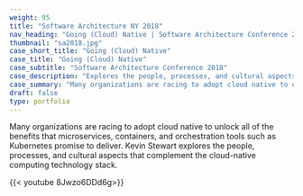 ```yaml
---
weight: 95
title: "Software Architecture NY 2018"
nav_heading: "Going (Cloud) Native | Software Architecture Conference 2018"
thumbnail: "sa2018.jpg"
case_short_title: "Going (Cloud) Native"
case_title: "Going (Cloud) Native"
case_subtitle: "Software Architecture Conference 2018"
case_description: "Explores the people, processes, and cultural aspects that complement the cloud-native computing technology stack."
case_summary: "Many organizations are racing to adopt cloud native to unlock all of the benefits that microservices, containers, and orchestration tools such as Kubernetes promise to deliver. Kevin Stewart explores the people, processes, and cultural aspects that complement the cloud-native computing technology stack."
draft: false
type: portfolio
---
```

Many organizations are racing to adopt cloud native to unlock all of the benefits that microservices, containers, and orchestration tools such as Kubernetes promise to deliver. Kevin Stewart explores the people, processes, and cultural aspects that complement the cloud-native computing technology stack.

{{< youtube 8Jwzo6DDd6g>}}